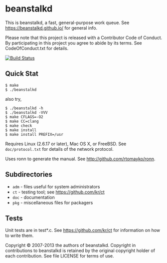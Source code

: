 # beanstalkd

This is beanstalkd, a fast, general-purpose work queue.
See https://beanstalkd.github.io/ for general info.

Please note that this project is released with a Contributor
Code of Conduct. By participating in this project you agree
to abide by its terms. See CodeOfConduct.txt for details.

[![Build Status](https://travis-ci.org/beanstalkd/beanstalkd.svg?branch=master)](https://travis-ci.org/beanstalkd/beanstalkd)

## Quick Stat

    $ make
    $ ./beanstalkd


also try,

    $ ./beanstalkd -h
    $ ./beanstalkd -VVV
    $ make CFLAGS=-O2
    $ make CC=clang
    $ make check
    $ make install
    $ make install PREFIX=/usr

Requires Linux (2.6.17 or later), Mac OS X, or FreeBSD.
See `doc/protocol.txt` for details of the network protocol.

Uses ronn to generate the manual.
See http://github.com/rtomayko/ronn.


## Subdirectories

- `adm`	- files useful for system administrators
- `ct`	- testing tool; see https://github.com/kr/ct
- `doc`	- documentation
- `pkg`	- miscellaneous files for packagers


## Tests

Unit tests are in test*.c. See https://github.com/kr/ct for
information on how to write them.


Copyright © 2007-2013 the authors of beanstalkd.
Copyright in contributions to beanstalkd is retained
by the original copyright holder of each contribution.
See file LICENSE for terms of use.
